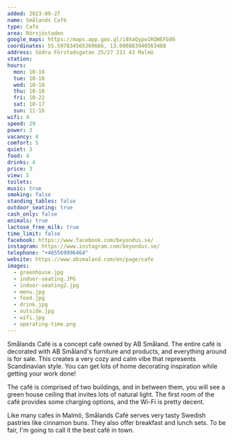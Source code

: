 ```yaml
---
added: 2023-09-27
name: Smålands Café
type: Cafe
area: Rörsjöstaden
google_maps: https://maps.app.goo.gl/i8XaQypw1RQWEFb86
coordinates: 55.597834565369666, 13.000883940563488
address: Södra Förstadsgatan 25/27 211 43 Malmö
station: 
hours:
  mon: 10-18
  tue: 10-18
  wed: 10-18
  thu: 10-18
  fri: 10-22
  sat: 10-17
  sun: 11-16
wifi: 4
speed: 29
power: 3
vacancy: 4
comfort: 5
quiet: 3
food: 4
drinks: 4
price: 3
view: 5
toilets: 
music: true
smoking: false
standing_tables: false
outdoor_seating: true
cash_only: false
animals: true
lactose_free_milk: true
time_limit: false
facebook: https://www.facebook.com/beyondus.se/
instagram: https://www.instagram.com/beyondus.se/
telephone: "+465569996464"
website: https://www.absmaland.com/en/page/cafe
images:
  - greenhouse.jpg
  - indoor-seating.JPG
  - indoor-seating2.jpg
  - menu.jpg
  - food.jpg
  - drink.jpg
  - outside.jpg
  - wifi.jpg
  - operating-time.png
---
```


Smålands Café is a concept café owned by AB Småland. The entire café is decorated with AB Småland's furniture and products, and everything around is for sale. This creates a very cozy and calm vibe that represents Scandinavian style. You can get lots of home decorating inspiration while getting your work done!

The café is comprised of two buildings, and in between them, you will see a green house ceiling that invites lots of natural light. The first room of the café provides some charging options, and the Wi-Fi is pretty decent.

Like many cafes in Malmö, Smålands Café serves very tasty Swedish pastries like cinnamon buns. They also offer breakfast and lunch sets. To be fair, I'm going to call it the best café in town.

